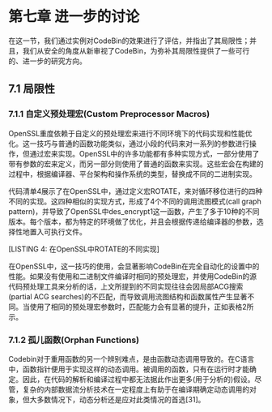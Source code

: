 # 第七章 进一步的讨论

在这一节，我们通过实例对CodeBin的效果进行了评估，并指出了其局限性；并且，我们从安全的角度从新审视了CodeBin，为弥补其局限性提供了一些可行的、进一步的研究方向。

## 7.1 局限性

### 7.1.1 自定义预处理宏(Custom Preprocessor Macros)

OpenSSL重度依赖于自定义的预处理宏来进行不同环境下的代码实现和性能优化。这一技巧与普通的函数功能类似，通过小段的代码来对一系列的参数进行操作，但通过宏来实现。OpenSSL中的许多功能都有多种实现方式，一部分使用了带有参数的宏来定义，而另一部分则使用了普通的函数来实现。这些宏会在构建的过程中，根据编译器、平台架构和操作系统的类型，替换成不同的二进制实现。

代码清单4展示了在OpenSSL中，通过定义宏ROTATE，来对循环移位进行的四种不同的实现。这四种相似的实现方式，形成了4个不同的调用流图模式(call graph pattern)，并导致了OpenSSL中des_encrypt1这一函数，产生了多于10种的不同版本。每个版本，都为特定的环境做了优化，并且会根据传递给编译器的参数，选择性地置入可执行文件。

[LISTING 4: 在OpenSSL中ROTATE的不同实现]

在OpenSSL中，这一技巧的使用，会显著影响CodeBin在完全自动化的设置中的性能。如果没有使用和二进制文件编译时相同的预处理宏，并使用CodeBin的源代码预处理工具来分析的话，上文所提到的不同实现往往会因局部ACG搜索(partial ACG searches)的不匹配，而导致调用流图结构和函数属性产生显著不同。当使用了相同的预处理宏参数时，匹配能力会有显著的提升，正如表格2所示。

### 7.1.2 孤儿函数(Orphan Functions)

Codebin对于重用函数的另一个辨别难点，是由函数动态调用导致的。在C语言中，函数指针便用于实现这样的动态调用。被调用的函数，只有在运行时才能确定。因此，在代码的解析和编译过程中都无法据此作出更多(用于分析的)假设。尽管，复杂的内部数据流分析技术在一定程度上有助于在编译期确定动态调用的对象，但大多数情况下，动态分析还是应对此类情况的首选[31]。


